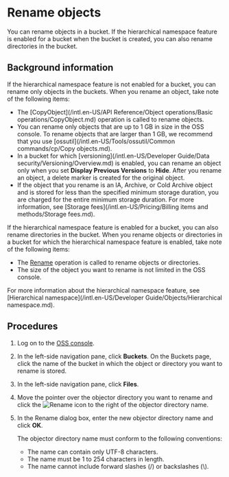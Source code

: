 # Rename objects

You can rename objects in a bucket. If the hierarchical namespace feature is enabled for a bucket when the bucket is created, you can also rename directories in the bucket.

## Background information

If the hierarchical namespace feature is not enabled for a bucket, you can rename only objects in the buckets. When you rename an object, take note of the following items:

-   The [CopyObject](/intl.en-US/API Reference/Object operations/Basic operations/CopyObject.md) operation is called to rename objects.
-   You can rename only objects that are up to 1 GB in size in the OSS console. To rename objects that are larger than 1 GB, we recommend that you use [ossutil](/intl.en-US/Tools/ossutil/Common commands/cp/Copy objects.md).
-   In a bucket for which [versioning](/intl.en-US/Developer Guide/Data security/Versioning/Overview.md) is enabled, you can rename an object only when you set **Display Previous Versions** to **Hide**. After you rename an object, a delete marker is created for the original object.
-   If the object that you rename is an IA, Archive, or Cold Archive object and is stored for less than the specified minimum storage duration, you are charged for the entire minimum storage duration. For more information, see [Storage fees](/intl.en-US/Pricing/Billing items and methods/Storage fees.md).

If the hierarchical namespace feature is enabled for a bucket, you can also rename directories in the bucket. When you rename objects or directories in a bucket for which the hierarchical namespace feature is enabled, take note of the following items:

-   The [Rename]() operation is called to rename objects or directories.
-   The size of the object you want to rename is not limited in the OSS console.

For more information about the hierarchical namespace feature, see [Hierarchical namespace](/intl.en-US/Developer Guide/Objects/Hierarchical namespace.md).

## Procedures

1.  Log on to the [OSS console](https://oss.console.aliyun.com/).

2.  In the left-side navigation pane, click **Buckets**. On the Buckets page, click the name of the bucket in which the object or directory you want to rename is stored.

3.  In the left-side navigation pane, click **Files**.

4.  Move the pointer over the objector directory you want to rename and click the ![Rename](https://static-aliyun-doc.oss-accelerate.aliyuncs.com/assets/img/en-US/8420893161/p182159.png) icon to the right of the objector directory name.

5.  In the Rename dialog box, enter the new objector directory name and click **OK**.

    The objector directory name must conform to the following conventions:

    -   The name can contain only UTF-8 characters.
    -   The name must be 1 to 254 characters in length.
    -   The name cannot include forward slashes \(/\) or backslashes \(\\\).

